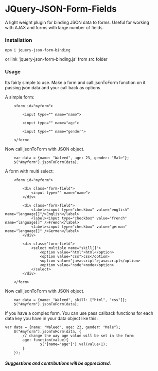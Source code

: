 # JQuery-JSON-Form-Fields
A light weight plugin for binding JSON data to forms. Useful for working with AJAX and forms with large number of fields.

### Installation

```npm i jquery-json-form-binding```

   or link 'jquery-json-form-binding.js' from src folder
### Usage
Its fairly simple to use. Make a form and call jsonToForm function on it passing json data and your call back as options. 

A simple form:

```
	<form id="myform">
		
		<input type="" name="name">

		<input type="" name="age">

		<input type="" name="gender">

	</form>
```

Now call jsonToForm with JSON object.

```
	var data = {name: "Waleed", age: 23, gender: "Male"};
	$("#myform").jsonToForm(data);
```

A form with multi select:

```
	<form id="myform">
		
		<div class="form-field">
			<input type="" name="name">
		</div>

		<div class="form-field">
			<label><input type="checkbox" value="english" name="language[]"/>English</label>
			<label><input type="checkbox" value="french" name="language[]" />French</label>
			<label><input type="checkbox" value="german" name="language[]" />German</label>
		</div>

		<div class="form-field">
			<select multiple name="skill[]">
				<option value="html">html</option>
				<option value="css">css</option>
				<option value="javascript">javascript</option>
				<option value="node">node</option>
			</select>
		</div>

	</form>
```

Now call jsonToForm with JSON object.

```
	var data = {name: "Waleed", skill: ["html", "css"]};
	$("#myform").jsonToForm(data);
```

If you have a complex form. You can use pass callback functions for each data key you have in your data object like this:

```
var data = {name: "Waleed", age: 23, gender: "Male"};
	$("#myform").jsonToForm(data, {
		// change the way age value will be set in the form
		age: function(value){
				$('[name="age"]').val(value+1);
		}
	});
```

##### Suggestions and contributions will be appreciated.